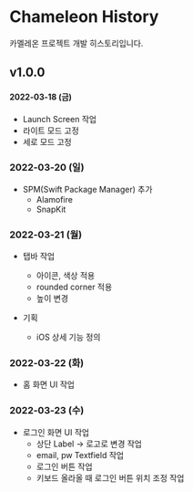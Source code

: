 # Chameleon History
카멜레온 프로젝트 개발 히스토리입니다.

## v1.0.0
#### 2022-03-18 (금)
- Launch Screen 작업
- 라이트 모드 고정
- 세로 모드 고정

### 2022-03-20 (일)
- SPM(Swift Package Manager) 추가
    - Alamofire
    - SnapKit
    
### 2022-03-21 (월)
- 탭바 작업
    - 아이콘, 색상 적용
    - rounded corner 적용
    - 높이 변경
    
- 기획
    - iOS 상세 기능 정의 

### 2022-03-22 (화)
- 홈 화면 UI 작업

### 2022-03-23 (수)
- 로그인 화면 UI 작업
    - 상단 Label -> 로고로 변경 작업
    - email, pw Textfield 작업
    - 로그인 버튼 작업
    - 키보드 올라올 때 로그인 버튼 위치 조정 작업
